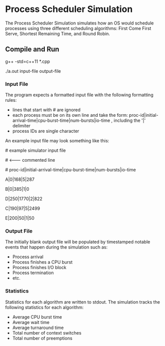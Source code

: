 # Process Scheduler Simulation
The Process Scheduler Simulation simulates how an OS would schedule processes using three different scheduling algorithms:
First Come First Serve, Shortest Remaining Time, and Round Robin.

## Compile and Run
g++ -std=c++11 *.cpp

./a.out input-file output-file

### Input File
The program expects a formatted input file with the following formatting rules:
- lines that start with # are ignored
- each process must be on its own line and take the form: proc-id|initial-arrival-time|cpu-burst-time|num-bursts|io-time , including the '|' delimiter
- process IDs are single character

An example input file may look something like this:

\# example simulator input file

\# <--- commented line

\# proc-id|initial-arrival-time|cpu-burst-time|num-bursts|io-time

A|0|168|5|287

B|0|385|1|0

D|250|1770|2|822

C|190|97|5|2499

E|200|50|1|50

### Output File
The initially blank output file will be populated by timestamped notable events that happen during the simulation such as:
- Process arrival
- Process finishes a CPU burst
- Process finishes I/O block
- Process termination
- etc.

### Statistics
Statistics for each algorithm are written to stdout. The simulation tracks the following statistics for each algorithm:
- Average CPU burst time
- Average wait time
- Average turnaround time
- Total number of context switches
- Total number of preemptions

